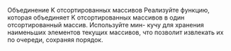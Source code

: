 Объединение K
отсортированных
массивов
Реализуйте функцию, которая объединяет K
отсортированных массивов в один
отсортированный массив. Используйте мин-
кучу для хранения наименьших элементов
текущих массивов, что позволит извлекать их
по очереди, сохраняя порядок.
